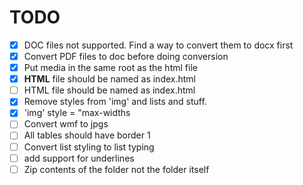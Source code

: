 # TODO

- [x] DOC files not supported. Find a way to convert them to docx first
- [x] Convert PDF files to doc before doing conversion
- [x] Put media in the same root as the html file
- [x] **HTML** file should be named as index.html
- [ ] HTML file should be named as index.html
- [x] Remove styles from 'img' and lists and stuff.
- [x] 'img' style = "max-widths
- [ ] Convert wmf to jpgs
- [ ] All tables should have border 1
- [ ] Convert list styling to list typing
- [ ] add support for underlines
- [ ] Zip contents of the folder not the folder itself
